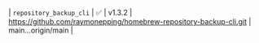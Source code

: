 | `repository_backup_cli` | ✅ | v1.3.2 | https://github.com/raymonepping/homebrew-repository-backup-cli.git | main...origin/main |
